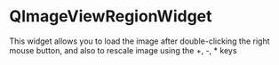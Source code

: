 # QImageViewRegionWidget
This widget allows you to load the image after double-clicking the right mouse button, and also to rescale image using the +, -, * keys
